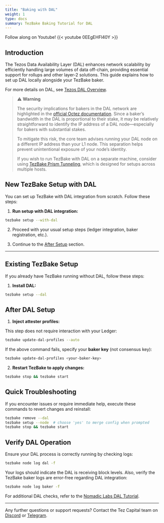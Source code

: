 ```yaml
---
title: "Baking with DAL"
weight: 1
type: docs
summary: TezBake Baking Tutorial for DAL
---
```


Follow along on Youtube!
{{< youtube 0EEgEHFl40Y >}}

## Introduction

The Tezos Data Availability Layer (DAL) enhances network scalability by efficiently handling large volumes of data off-chain, providing essential support for rollups and other layer-2 solutions. This guide explains how to set up DAL locally alongside your TezBake baker.

For more details on DAL, see [Tezos DAL Overview](https://tezos.gitlab.io/shell/dal_overview.html).

> ⚠️ **Warning**
>
> The security implications for bakers in the DAL network are highlighted in the [official Octez documentation](https://octez.tezos.com/docs/shell/dal_overview.html). Since a baker’s bandwidth in the DAL is proportional to their stake, it may be relatively straightforward to identify the IP address of a DAL node—especially for bakers with substantial stakes.
>
> To mitigate this risk, the core team advises running your DAL node on a different IP address than your L1 node. This separation helps prevent unintentional exposure of your node’s identity.
>
> If you wish to run TezBake with DAL on a separate machine, consider using [TezBake Prism Tunneling](https://docs.tez.capital/tezbake/tutorials/baking-with-prism/), which is designed for setups across multiple hosts.

## New TezBake Setup with DAL

You can set up TezBake with DAL integration from scratch. Follow these steps:

1. **Run setup with DAL integration:**

```bash
tezbake setup --with-dal
```

2. Proceed with your usual setup steps (ledger integration, baker registration, etc.).

3. Continue to the [After Setup](#after-setup) section.

---

## Existing TezBake Setup

If you already have TezBake running without DAL, follow these steps:

1. **Install DAL:**

```bash
tezbake setup --dal
```

## After DAL Setup

1. **Inject attester profiles:**

This step does not require interaction with your Ledger:

```bash
tezbake update-dal-profiles --auto
```

If the above command fails, specify your **baker key** (not consensus key):

```bash
tezbake update-dal-profiles <your-baker-key>
```

2. **Restart TezBake to apply changes:**

```bash
tezbake stop && tezbake start
```

## Quick Troubleshooting

If you encounter issues or require immediate help, execute these commands to revert changes and reinstall:

```bash
tezbake remove --dal
tezbake setup --node  # choose 'yes' to merge config when prompted
tezbake stop && tezbake start
```

## Verify DAL Operation

Ensure your DAL process is correctly running by checking logs:

```bash
tezbake node log dal -f
```

Your logs should indicate the DAL is receiving block levels. Also, verify the TezBake baker logs are error-free regarding DAL integration:

```bash
tezbake node log baker -f
```

For additional DAL checks, refer to the [Nomadic Labs DAL Tutorial](https://tezos.gitlab.io/shell/dal_overview.html).

---

Any further questions or support requests? Contact the Tez Capital team on [Discord](https://discord.gg/cVGMA4MaNM) or [Telegram](https://t.me/tezcapital).
